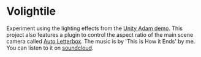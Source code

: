 # Volightile

Experiment using the lighting effects from the [Unity Adam demo](https://unity3d.com/pages/adam). This project also features a plugin to control the aspect ratio of the main scene camera called [Auto Letterbox](https://www.assetstore.unity3d.com/en/#!/content/56814). The music is by 'This is How it Ends' by me. You can listen to it on [soundcloud](https://soundcloud.com/blurryroots/this-is-how-it-ends).
